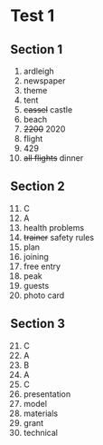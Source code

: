 # Test 1

## Section 1

1. ardleigh
2. newspaper
3. theme
4. tent
5. ~~cassel~~ castle
6. beach
7. ~~2200~~ 2020
8. flight
9. 429
10. ~~all flights~~ dinner

## Section 2

11. C
12. A
13. health problems
14. ~~trainer~~ safety rules
15. plan
16. joining
17. free entry
18. peak
19. guests
20. photo card

## Section 3

21. C
22. A
23. B
24. A
25. C
26. presentation
27. model
28. materials
29. grant
30. technical

